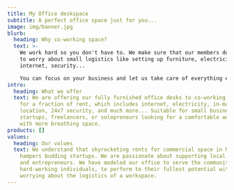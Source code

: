 ```yaml
---
title: My Office deskspace
subtitle: A perfect office space just for you...
image: img/banner.jpg
blurb:
  heading: Why co-working space?
  text: >-
    We work hard so you don't have to. We make sure that our members do not need
    to worry about small logistics like setting up furniture, electricity bills,
    internet, security...

    You can focus on your business and let us take care of everything else.
intro:
  heading: What we offer
  text: We are offering our fully furnished office desks to co-working individuals
    for a fraction of rent, which includes internet, electricity, in-mall
    location, 24x7 security, and much more... Suitable for small businesses,
    startups, freelancers, or solopreneurs looking for a comfortable workspace
    with more breathing space.
products: []
values:
  heading: Our values
  text: We understand that skyrocketing rents for commercial space in Mumbai
    hampers budding startups. We are passionate about supporting local talents
    and entrepreneurs. We have modeled our office to serve the community of
    hard-working individuals, to perform to their fullest potential without
    worrying about the logistics of a workspace.
---
```

